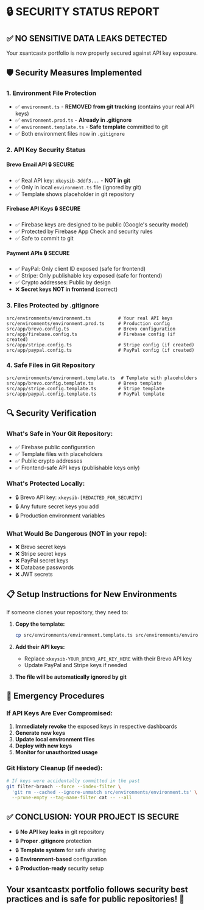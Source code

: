 # 🔒 SECURITY STATUS REPORT

## ✅ **NO SENSITIVE DATA LEAKS DETECTED**

Your xsantcastx portfolio is now properly secured against API key exposure.

## 🛡️ **Security Measures Implemented**

### **1. Environment File Protection**
- ✅ `environment.ts` - **REMOVED from git tracking** (contains your real API keys)
- ✅ `environment.prod.ts` - **Already in .gitignore** 
- ✅ `environment.template.ts` - **Safe template** committed to git
- ✅ Both environment files now in `.gitignore`

### **2. API Key Security Status**

#### **Brevo Email API** 🔒 **SECURE**
- ✅ Real API key: `xkeysib-3ddf3...` - **NOT in git**
- ✅ Only in local `environment.ts` file (ignored by git)
- ✅ Template shows placeholder in git repository

#### **Firebase API Keys** 🔒 **SECURE**
- ✅ Firebase keys are designed to be public (Google's security model)
- ✅ Protected by Firebase App Check and security rules
- ✅ Safe to commit to git

#### **Payment APIs** 🔒 **SECURE**
- ✅ PayPal: Only client ID exposed (safe for frontend)
- ✅ Stripe: Only publishable key exposed (safe for frontend)
- ✅ Crypto addresses: Public by design
- ❌ **Secret keys NOT in frontend** (correct)

### **3. Files Protected by .gitignore**
```
src/environments/environment.ts          # Your real API keys
src/environments/environment.prod.ts     # Production config
src/app/brevo.config.ts                  # Brevo configuration
src/app/firebase.config.ts               # Firebase config (if created)
src/app/stripe.config.ts                 # Stripe config (if created)
src/app/paypal.config.ts                 # PayPal config (if created)
```

### **4. Safe Files in Git Repository**
```
src/environments/environment.template.ts  # Template with placeholders
src/app/brevo.config.template.ts         # Brevo template
src/app/stripe.config.template.ts        # Stripe template
src/app/paypal.config.template.ts        # PayPal template
```

## 🔍 **Security Verification**

### **What's Safe in Your Git Repository:**
- ✅ Firebase public configuration
- ✅ Template files with placeholders
- ✅ Public crypto addresses
- ✅ Frontend-safe API keys (publishable keys only)

### **What's Protected Locally:**
- 🔒 Brevo API key: `xkeysib-[REDACTED_FOR_SECURITY]`
- 🔒 Any future secret keys you add
- 🔒 Production environment variables

### **What Would Be Dangerous (NOT in your repo):**
- ❌ Brevo secret keys
- ❌ Stripe secret keys  
- ❌ PayPal secret keys
- ❌ Database passwords
- ❌ JWT secrets

## 📋 **Setup Instructions for New Environments**

If someone clones your repository, they need to:

1. **Copy the template:**
   ```bash
   cp src/environments/environment.template.ts src/environments/environment.ts
   ```

2. **Add their API keys:**
   - Replace `xkeysib-YOUR_BREVO_API_KEY_HERE` with their Brevo API key
   - Update PayPal and Stripe keys if needed

3. **The file will be automatically ignored by git**

## 🚨 **Emergency Procedures**

### **If API Keys Are Ever Compromised:**
1. **Immediately revoke** the exposed keys in respective dashboards
2. **Generate new keys**
3. **Update local environment files**
4. **Deploy with new keys**
5. **Monitor for unauthorized usage**

### **Git History Cleanup (if needed):**
```bash
# If keys were accidentally committed in the past
git filter-branch --force --index-filter \
  'git rm --cached --ignore-unmatch src/environments/environment.ts' \
  --prune-empty --tag-name-filter cat -- --all
```

## ✅ **CONCLUSION: YOUR PROJECT IS SECURE**

- 🔒 **No API key leaks** in git repository
- 🔒 **Proper .gitignore** protection
- 🔒 **Template system** for safe sharing
- 🔒 **Environment-based** configuration
- 🔒 **Production-ready** security setup

Your xsantcastx portfolio follows security best practices and is safe for public repositories! 🎉
-